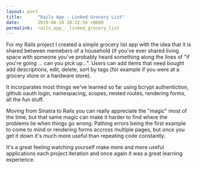 ```yaml
---
layout: post
title:      "Rails App - Linked Grocery List"
date:       2019-06-20 18:22:56 +0000
permalink:  rails_app_-_linked_grocery_list
---
```




For my Rails project I created a simple grocery list app with the idea that it is shared between memebers of a household (if you've ever shared living space with someone you've probably heard something along the lines of "if you're going ...  can you pick up...".  Users can add items that need bought add descriptions, edit, delete, sort by tags (for example if you were at a grocery store or a hardware store).

It incorparates most things we've learned so far using bcrypt authentiction, github oauth login, namespacing, scopes,  nested routes, rendering forms, all the fun stuff.

Moving from Sinatra to Rails you can really appreciate the "magic" most of the time, but that same magic can make it harder to find where the problems lie when things go wrong.  Pathing errors being the first example to come to mind or rendering forms accross multiple pages, but once you get it down it's much more useful than repeating code constantly.  

It's a great feeling watching yourself make more and more useful applications each project iteration and once again it was a great learning experience.

